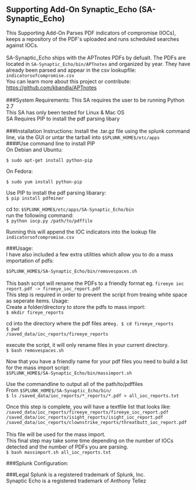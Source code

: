 ## Supporting Add-On Synaptic_Echo (SA-Synaptic_Echo)
This Supporting Add-On Parses PDF indicators of compromise (IOCs), keeps a repository of the PDF's uploaded and runs scheduled searches against IOCs.</br>
</br>
SA-Synaptic_Echo ships with the APTnotes PDFs by defualt. The PDFs are located in `SA-Synaptic_Echo/bin/APTnotes` and organized by year. They have already been parsed and appear in the csv lookupfile: `indicatorsofcompromise.csv`</br>
You can learn more about this project or contribute: https://github.com/kbandla/APTnotes</br>
</br>
###System Requirements:
This SA requires the user to be running Python 2.7</br>
This SA has only been tested for Linux & Mac OS</br>
SA Requires PIP to install the pdf parsing libary</br>
</br>
###Installation Instructions:
Install the .tar.gz file using the splunk command line, via the GUI or untar the tarball into `$SPLUNK_HOME$/etc/apps`</br>
####Use command line to install PIP</br>
On Debian and Ubuntu:

`$ sudo apt-get install python-pip`

On Fedora:

`$ sudo yum install python-pip`

Use PIP to install the pdf parsing libarary:</br>
`$ pip install pdfminer`

cd to: `$SPLUNK_HOME$/etc/apps/SA-Synaptic_Echo/bin`</br>
run the following command:</br>
`$ python iocp.py /path/to/pdffile`</br>

Running this will append the IOC indicators into the lookup file `indicatorsofcompromise.csv`

###Usage:
</br>
I have also included a few extra utilities which allow you to do a mass importation of pdfs:</br>

`$SPLUNK_HOME$/SA-Synaptic_Echo/bin/removespaces.sh`</br>
</br>
This bash script will rename the PDFs to a friendly format eg. `fireeye ioc report.pdf -> fireeye_ioc_report.pdf`</br>
This step is required in order to prevent the script from treaing white space as seperate items.
Usage:</br>
Create a folder/directory to store the pdfs to mass import:</br>
`$ mkdir fireye_reports`</br>

cd into the directory where the pdf files are`eg. $ cd fireeye_reports`</br>
`$ pwd `</br>
`/saved_data/ioc_reports/fireeye_reports`</br>

execute the script, it will only rename files in your current directory.</br>
`$ bash removespaces.sh`</br>

Now that you have a friendly name for your pdf files you need to build a list for the mass import script:</br>
`$SPLUNK_HOME$/SA-Synaptic_Echo/bin/massimport.sh`</br>

Use the commandline to output all of the path/to/pdffiles</br>
From `$SPLUNK_HOME$/SA-Synaptic_Echo/bin/`</br>
`$ ls /saved_data/ioc_reports/*_reports/*.pdf > all_ioc_reports.txt`</br>

Once this step is complete, you will have a textfile list that looks like:</br>
`/saved_data/ioc_reports/fireeye_reports/fireeye_ioc_report.pdf`</br>
`/saved_data/ioc_reports/isight_reports/isight_ioc_report.pdf`</br>
`/saved_data/ioc_reports/clownstrike_reports/threatbutt_ioc_report.pdf`</br>
</br>
This file will be used for the mass import.</br>
This final step may take some time depending on the number of IOCs detected and the number of PDFs you are parsing.</br>
`$ bash massimport.sh all_ioc_reports.txt`</br>

###Splunk Configuration:

###Legal
Splunk is a registered trademark of Splunk, Inc.</br>
Synaptic Echo is a registered trademark of Anthony Tellez

